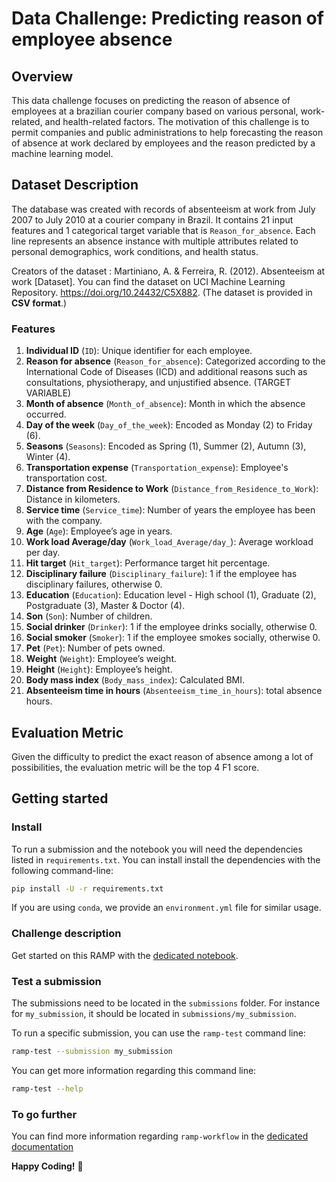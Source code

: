 # Data Challenge: Predicting reason of employee absence

## Overview
This data challenge focuses on predicting the reason of absence of employees at a brazilian courier company based on various personal, work-related, and health-related factors. The motivation of this challenge is to permit companies and public administrations to help forecasting the reason of absence at work declared by employees and the reason predicted by a machine learning model.

## Dataset Description
The database was created with records of absenteeism at work from July 2007 to July 2010 at a courier company in Brazil.
It contains 21 input features and 1 categorical target variable that is `Reason_for_absence`. Each line represents an absence instance with multiple attributes related to personal demographics, work conditions, and health status.

Creators of the dataset : Martiniano, A. & Ferreira, R. (2012). Absenteeism at work [Dataset]. You can find the dataset on UCI Machine Learning Repository. https://doi.org/10.24432/C5X882. (The dataset is provided in **CSV format**.)

### Features
1. **Individual ID** (`ID`): Unique identifier for each employee.
2. **Reason for absence** (`Reason_for_absence`): Categorized according to the International Code of Diseases (ICD) and additional reasons such as consultations, physiotherapy, and unjustified absence. (TARGET VARIABLE)
3. **Month of absence** (`Month_of_absence`): Month in which the absence occurred.
4. **Day of the week** (`Day_of_the_week`): Encoded as Monday (2) to Friday (6).
5. **Seasons** (`Seasons`): Encoded as Spring (1), Summer (2), Autumn (3), Winter (4).
6. **Transportation expense** (`Transportation_expense`): Employee's transportation cost.
7. **Distance from Residence to Work** (`Distance_from_Residence_to_Work`): Distance in kilometers.
8. **Service time** (`Service_time`): Number of years the employee has been with the company.
9. **Age** (`Age`): Employee’s age in years.
10. **Work load Average/day** (`Work_load_Average/day_`): Average workload per day.
11. **Hit target** (`Hit_target`): Performance target hit percentage.
12. **Disciplinary failure** (`Disciplinary_failure`): 1 if the employee has disciplinary failures, otherwise 0.
13. **Education** (`Education`): Education level - High school (1), Graduate (2), Postgraduate (3), Master & Doctor (4).
14. **Son** (`Son`): Number of children.
15. **Social drinker** (`Drinker`): 1 if the employee drinks socially, otherwise 0.
16. **Social smoker** (`Smoker`): 1 if the employee smokes socially, otherwise 0.
17. **Pet** (`Pet`): Number of pets owned.
18. **Weight** (`Weight`): Employee’s weight.
19. **Height** (`Height`): Employee’s height.
20. **Body mass index** (`Body_mass_index`): Calculated BMI.
21. **Absenteeism time in hours** (`Absenteeism_time_in_hours`): total absence hours.


## Evaluation Metric
Given the difficulty to predict the exact reason of absence among a lot of possibilities, the evaluation metric will be the top 4 F1 score.

## Getting started

### Install

To run a submission and the notebook you will need the dependencies listed
in `requirements.txt`. You can install install the dependencies with the
following command-line:

```bash
pip install -U -r requirements.txt
```

If you are using `conda`, we provide an `environment.yml` file for similar
usage.

### Challenge description

Get started on this RAMP with the
[dedicated notebook](template_starting_kit.ipynb).

### Test a submission

The submissions need to be located in the `submissions` folder. For instance
for `my_submission`, it should be located in `submissions/my_submission`.

To run a specific submission, you can use the `ramp-test` command line:

```bash
ramp-test --submission my_submission
```

You can get more information regarding this command line:

```bash
ramp-test --help
```

### To go further

You can find more information regarding `ramp-workflow` in the
[dedicated documentation](https://paris-saclay-cds.github.io/ramp-docs/ramp-workflow/stable/using_kits.html)


**Happy Coding!** 🚀
